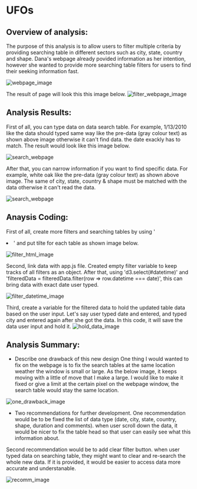 # UFOs
## Overview of analysis:
The purpose of this analysis is to allow users to filter multiple criteria by providing searching table in different sectors such as city, state, country and shape. Dana's webpage already povided information as her intention, however she wanted to provide more searching table filters for users to find their seeking information fast.

![webpage_image](https://github.com/msjj622/UFOs/blob/main/description%20image/webpage_image.png)

The result of page will look this this image below.
![filter_webpage_image](https://github.com/msjj622/UFOs/blob/main/description%20image/filter_webpage_image.png)

## Analysis Results:
First of all, you can type data on data search table. For example, 1/13/2010 like the data should typed same way like the pre-data (gray colour text) as shown above image otherwise it can't find data. the date exackly has to match. The result would look like this image below.

![search_webpage](https://github.com/msjj622/UFOs/blob/main/description%20image/1.png)

After that, you can narrow information if you want to find specific data. For example, white oak like the pre-data (gray colour text) as shown above image. The same of city, state, country & shape must be matched with the data otherwise it can't read the data.

![search_webpage](https://github.com/msjj622/UFOs/blob/main/description%20image/2.png)


## Anaysis Coding:
First of all, create more filters and searching tables by using '<li>' and put tilte for each table as shown image below.

![filter_html_image](https://github.com/msjj622/UFOs/blob/main/description%20image/filter_html_image.png)

Second, link data with app.js file. Created empty filter variable to keep tracks of all filters as an object. After that, using 'd3.select(#datetime)' and 'filteredData = filteredData.filter(row => row.datetime === date)', this can bring data with exact date user typed.
  
![filter_datetime_image](https://github.com/msjj622/UFOs/blob/main/description%20image/filter_datetime_image.png)

Third, create a variable for the filtered data to hold the updated table data based on the user input. Let's say user typed date and entered, and typed city and entered again after she got the data. In this code, it will save the data user input and hold it.
![hold_data_image](https://github.com/msjj622/UFOs/blob/main/description%20image/hold_data_image.png)
  
## Analysis Summary:
- Describe one drawback of this new design
One thing I would wanted to fix on the webpage is to fix the search tables at the same location weather the window is small or large. As the below image, it keeps moving with a little of move that I make a large. I would like to make it fixed or give a limit at the certain pixel on the webpage window, the search table would stay the same location.

![one_drawback_image](https://github.com/msjj622/UFOs/blob/main/description%20image/one_drawback_image.png)

- Two recommendations for further development.
One recommendation would be to be fixed the list of data type (date, city, state, country, shape, duration and comments). when user scroll down the data, it would be nicer to fix the table head so that user can easily see what this information about.

Second recommendation would be to add clear filter button. when user typed data on searching table, they might want to clear and re-search the whole new data. If it is provided, it would be easier to access data more accurate and understanable.
  
![recomm_image](https://github.com/msjj622/UFOs/blob/main/description%20image/recomm_image.png)

